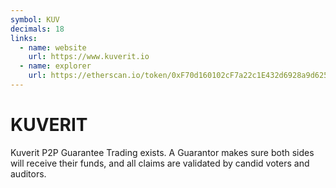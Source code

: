 ```yaml
---
symbol: KUV
decimals: 18
links:
  - name: website
    url: https://www.kuverit.io
  - name: explorer
    url: https://etherscan.io/token/0xF70d160102cF7a22c1E432d6928a9d625Db91170
---
```


# KUVERIT

Kuverit P2P Guarantee Trading exists. A Guarantor makes sure both sides will receive their funds, and all claims are validated by candid voters and auditors.
